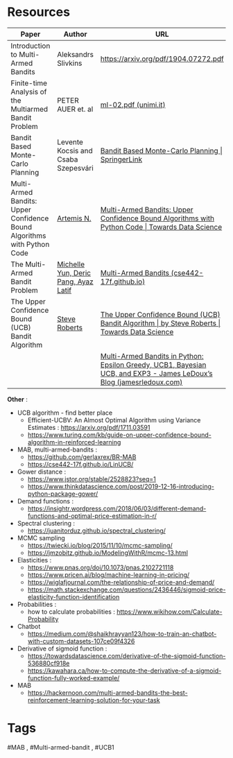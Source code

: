 
# Resources
| Paper | Author | URL | Tags |
| ---- | ---- | ---- | ---- |
| Introduction to Multi-Armed Bandits | Aleksandrs Slivkins | https://arxiv.org/pdf/1904.07272.pdf |  |
| Finite-time Analysis of the Multiarmed Bandit Problem | PETER AUER et. al | [ml-02.pdf (unimi.it)](https://homes.di.unimi.it/%7Ecesabian/Pubblicazioni/ml-02.pdf) | #UCB1 |
| Bandit Based Monte-Carlo Planning | Levente Kocsis and Csaba Szepesvári | [Bandit Based Monte-Carlo Planning \| SpringerLink](https://link.springer.com/chapter/10.1007/11871842_29) | #UCB1 |
| Multi-Armed Bandits: Upper Confidence Bound Algorithms with Python Code | [Artemis N.](https://eminik355.medium.com/?source=post_page-----a977728f0e2d--------------------------------) | [Multi-Armed Bandits: Upper Confidence Bound Algorithms with Python Code \| Towards Data Science](https://towardsdatascience.com/multi-armed-bandits-upper-confidence-bound-algorithms-with-python-code-a977728f0e2d) | #UCB1, #UCB1-Tuned, #UCB1-Normal, #Python |
| The Multi-Armed Bandit Problem | [Michelle Yun, Deric Pang, Ayaz Latif](https://github.com/CSE442-17F/) | [Multi-Armed Bandits (cse442-17f.github.io)](https://cse442-17f.github.io/LinUCB/) | #UCB1 , #e-greedy, #playground |
| The Upper Confidence Bound (UCB) Bandit Algorithm | [Steve Roberts](https://medium.com/@tinkertytonk?source=post_page-----c05c2bf4c13f--------------------------------) | [The Upper Confidence Bound (UCB) Bandit Algorithm \| by Steve Roberts \| Towards Data Science](https://towardsdatascience.com/the-upper-confidence-bound-ucb-bandit-algorithm-c05c2bf4c13f) | #UCB1 , #Python   |
|  |  | [Multi-Armed Bandits in Python: Epsilon Greedy, UCB1, Bayesian UCB, and EXP3 - James LeDoux’s Blog (jamesrledoux.com)](https://jamesrledoux.com/algorithms/bandit-algorithms-epsilon-ucb-exp-python/) |  |

**Other** : 

- UCB algorithm - find better place
	- Efficient-UCBV: An Almost Optimal Algorithm using Variance Estimates : https://arxiv.org/pdf/1711.03591
	- https://www.turing.com/kb/guide-on-upper-confidence-bound-algorithm-in-reinforced-learning
- MAB, multi-armed-bandits : 
	- https://github.com/gerlaxrex/BR-MAB
	- https://cse442-17f.github.io/LinUCB/
- Gower distance :
	- https://www.jstor.org/stable/2528823?seq=1
	- https://www.thinkdatascience.com/post/2019-12-16-introducing-python-package-gower/
- Demand functions :
	- https://insightr.wordpress.com/2018/06/03/different-demand-functions-and-optimal-price-estimation-in-r/
- Spectral clustering : 
	- https://juanitorduz.github.io/spectral_clustering/
- MCMC sampling 
	- https://twiecki.io/blog/2015/11/10/mcmc-sampling/
	- https://jmzobitz.github.io/ModelingWithR/mcmc-13.html
- Elasticities : 
	- https://www.pnas.org/doi/10.1073/pnas.2102721118
	- https://www.pricen.ai/blog/machine-learning-in-pricing/
	- https://wiglafjournal.com/the-relationship-of-price-and-demand/
	- https://math.stackexchange.com/questions/2436446/sigmoid-price-elasticity-function-identification
- Probabilities : 
	- how to calculate probabilities : https://www.wikihow.com/Calculate-Probability
- Chatbot
	- https://medium.com/@shaikhrayyan123/how-to-train-an-chatbot-with-custom-datasets-107ce09f4326
- Derivative of sigmoid function : 
	- https://towardsdatascience.com/derivative-of-the-sigmoid-function-536880cf918e
	- https://kawahara.ca/how-to-compute-the-derivative-of-a-sigmoid-function-fully-worked-example/
- MAB
	- https://hackernoon.com/multi-armed-bandits-the-best-reinforcement-learning-solution-for-your-task
# Tags

#MAB , #Multi-armed-bandit , #UCB1